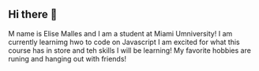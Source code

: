 ## Hi there 👋
M name is Elise Malles and I am a student at Miami Umniversity! 
I am currently learnimg hwo to code on Javascript 
I am excited for what this course has in store and teh skills I will be learning!
My favorite hobbies are runing and hanging out with friends!
